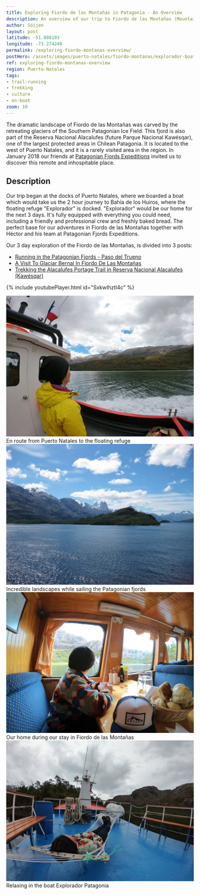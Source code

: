 ```yaml
---
title: Exploring Fiordo de las Montañas in Patagonia - An Overview
description: An overview of our trip to Fiordo de las Montañas (Mountains Fjord) in the Reserva Nacional Alacalufes, together with our friends at Patagonian Fjord Expeditions.
author: Sóijen
layout: post
latitude: -51.888103
longitude: -73.274240
permalink: /exploring-fiordo-montanas-overview/
postHero: /assets/images/puerto-natales/fiordo-montanas/explorador-boat-cover.jpg
ref: exploring-fiordo-montanas-overview
region: Puerto-Natales
tags:
- trail-running
- trekking
- culture
- on-boat
zoom: 10
---
```


The dramatic landscape of Fiordo de las Montañas was carved by the retreating glaciers of the Southern Patagonian Ice Field. This fjord is also part of the Reserva Nacional Alacalufes (future Parque Nacional Kawésqar), one of the largest protected areas in Chilean Patagonia. It is located to the west of Puerto Natales, and it is a rarely visited area in the region. In January 2018 our friends at <a href="http://www.patagonianfjords.com/" target="_blank">Patagonian Fjords Expeditions</a> invited us to discover this remote and inhospitable place.

<h2>Description</h2>

Our trip began at the docks of Puerto Natales, where we boarded a boat which would take us the 2 hour journey to Bahía de los Huiros, where the floating refuge "Explorador" is docked. "Explorador" would be our home for the next 3 days. It's fully equipped with everything you could need, including a friendly and professional crew and freshly baked bread. The perfect base for our adventures in Fiordo de las Montañas together with Héctor and his team at Patagonian Fjords Expeditions.

Our 3 day exploration of the Fiordo de las Montañas, is divided into 3 posts:
- <a href="/running-patagonian-fjords-paso-trueno-fiordo-montanas/">Running in the Patagonian Fjords - Paso del Trueno</a>
- <a href="/visit-glaciar-bernal-fiordo-montanas/">A Visit To Glaciar Bernal In Fiordo De Las Montañas</a>
- <a href="/trekking-sendero-alacalufes-reserva-nacional-alacalufes-kawesqar/">Trekking the Alacalufes Portage Trail in Reserva Nacional Alacalufes (Kawésqar)</a>

{% include youtubePlayer.html id="SxkwIhztl4c" %}

<img src="/assets/images/puerto-natales/fiordo-montanas/en-route-sailing-fiordo-montanas.jpg" alt="En Route to Fiordo de las Montanas">
<div class="img-caption">En route from Puerto Natales to the floating refuge</div>
<img src="/assets/images/puerto-natales/fiordo-montanas/en-route-fiordo-montanas.jpg" alt="En Route to Fiordo de las Montanas">
<div class="img-caption">Incredible landscapes while sailing the Patagonian fjords</div>
<img src="/assets/images/puerto-natales/fiordo-montanas/explorador-boat-fiordo-montanas.jpg" alt="On Board Explorador Fiordo de las Montanas">
<div class="img-caption">Our home during our stay in Fiordo de las Montañas</div>
<img src="/assets/images/puerto-natales/fiordo-montanas/explorador-boat-deck.jpg" alt="On Board Explorador Fiordo de las Montanas">
<div class="img-caption">Relaxing in the boat Explorador Patagonia</div>
